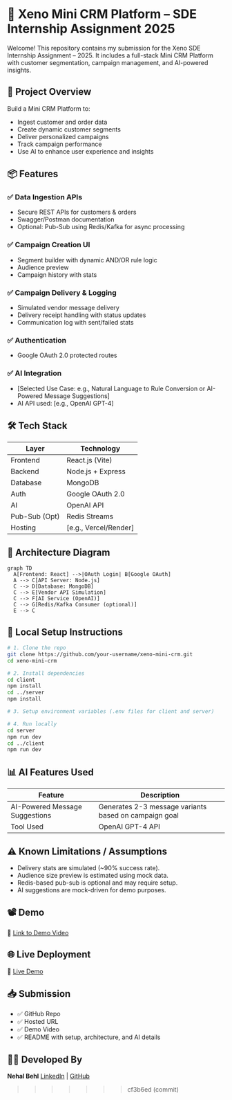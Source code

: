 # 🧠 Xeno Mini CRM Platform – SDE Internship Assignment 2025

Welcome! This repository contains my submission for the Xeno SDE Internship Assignment – 2025. It includes a full-stack Mini CRM Platform with customer segmentation, campaign management, and AI-powered insights.

## 🚀 Project Overview

Build a Mini CRM Platform to:

- Ingest customer and order data
- Create dynamic customer segments
- Deliver personalized campaigns
- Track campaign performance
- Use AI to enhance user experience and insights

## 📦 Features

### ✅ Data Ingestion APIs

- Secure REST APIs for customers & orders
- Swagger/Postman documentation
- Optional: Pub-Sub using Redis/Kafka for async processing

### ✅ Campaign Creation UI

- Segment builder with dynamic AND/OR rule logic
- Audience preview
- Campaign history with stats

### ✅ Campaign Delivery & Logging

- Simulated vendor message delivery
- Delivery receipt handling with status updates
- Communication log with sent/failed stats

### ✅ Authentication

- Google OAuth 2.0 protected routes

### ✅ AI Integration

- \[Selected Use Case: e.g., Natural Language to Rule Conversion or AI-Powered Message Suggestions]
- AI API used: \[e.g., OpenAI GPT-4]

## 🛠 Tech Stack

| Layer         | Technology             |
| ------------- | ---------------------- |
| Frontend      | React.js (Vite)        |
| Backend       | Node.js + Express      |
| Database      | MongoDB                |
| Auth          | Google OAuth 2.0       |
| AI            | OpenAI API             |
| Pub-Sub (Opt) | Redis Streams          |
| Hosting       | \[e.g., Vercel/Render] |

## 🧱 Architecture Diagram

```mermaid
graph TD
  A[Frontend: React] -->|OAuth Login| B[Google OAuth]
  A --> C[API Server: Node.js]
  C --> D[Database: MongoDB]
  C --> E[Vendor API Simulation]
  C --> F[AI Service (OpenAI)]
  C --> G[Redis/Kafka Consumer (optional)]
  E --> C
```

## 🧪 Local Setup Instructions

```bash
# 1. Clone the repo
git clone https://github.com/your-username/xeno-mini-crm.git
cd xeno-mini-crm

# 2. Install dependencies
cd client
npm install
cd ../server
npm install

# 3. Setup environment variables (.env files for client and server)

# 4. Run locally
cd server
npm run dev
cd ../client
npm run dev
```

## 📊 AI Features Used

| Feature                        | Description                                           |
| ------------------------------ | ----------------------------------------------------- |
| AI-Powered Message Suggestions | Generates 2-3 message variants based on campaign goal |
| Tool Used                      | OpenAI GPT-4 API                                      |

## ⚠️ Known Limitations / Assumptions

- Delivery stats are simulated (\~90% success rate).
- Audience size preview is estimated using mock data.
- Redis-based pub-sub is optional and may require setup.
- AI suggestions are mock-driven for demo purposes.

## 📽 Demo

🎥 [Link to Demo Video](https://link-to-demo-video.com)

## 🌐 Live Deployment

🔗 [Live Demo](https://your-deployed-url.com)

## 📥 Submission

- ✅ GitHub Repo
- ✅ Hosted URL
- ✅ Demo Video
- ✅ README with setup, architecture, and AI details

## 👨‍💻 Developed By

**Nehal Behl**
[LinkedIn](https://www.linkedin.com/in/nehal-behl-515931277/) | [GitHub](https://github.com/Nehalbehl13)

> > > > > > > cf3b6ed (commit)
